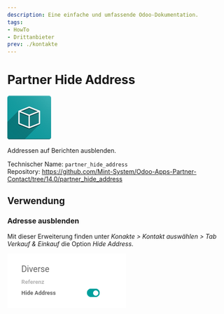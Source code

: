 ```yaml
---
description: Eine einfache und umfassende Odoo-Dokumentation.
tags:
- HowTo
- Drittanbieter
prev: ./kontakte
---
```

# Partner Hide Address
![](assets/icon_oms_box.png)

Addressen auf Berichten ausblenden.

Technischer Name: `partner_hide_address`\
Repository: <https://github.com/Mint-System/Odoo-Apps-Partner-Contact/tree/14.0/partner_hide_address>

## Verwendung

### Adresse ausblenden

Mit dieser Erweiterung finden unter *Konakte > Kontakt auswählen > Tab Verkauf & Einkauf* die Option *Hide Address*.

![](assets/Partner%20Hide%20Address.png)